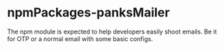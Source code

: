 # npmPackages-panksMailer
The npm module is expected to help developers easily shoot emails. Be it for OTP or a normal email with some basic configs.
